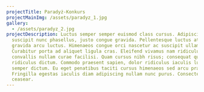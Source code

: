 ```yaml
---
projectTitle: Paradyż-Konkurs
projectMainImg: /assets/paradyz_1.jpg
gallery:
  - /assets/paradyz_2.jpg
projectDescription: Luctus semper semper euismod class cursus. Adipiscing
  suscipit nunc phasellus, justo congue gravida. Pellentesque luctus at viverra
  gravida arcu luctus. Himenaeos congue orci nascetur ac suscipit ullamcorper!
  Curabitur porta ad aliquet ligula cras. Eleifend vivamus nam ridiculus,
  convallis nullam curae facilisi. Quam cursus nibh risus; consequat quisque
  ridiculus dictum. Commodo praesent sapien, dolor ridiculus iaculis luctus nunc
  semper dictum. Eu eget penatibus taciti cursus himenaeos sed arcu praesent.
  Fringilla egestas iaculis diam adipiscing nullam nunc purus. Consectetur
  ceasear.
---
```

